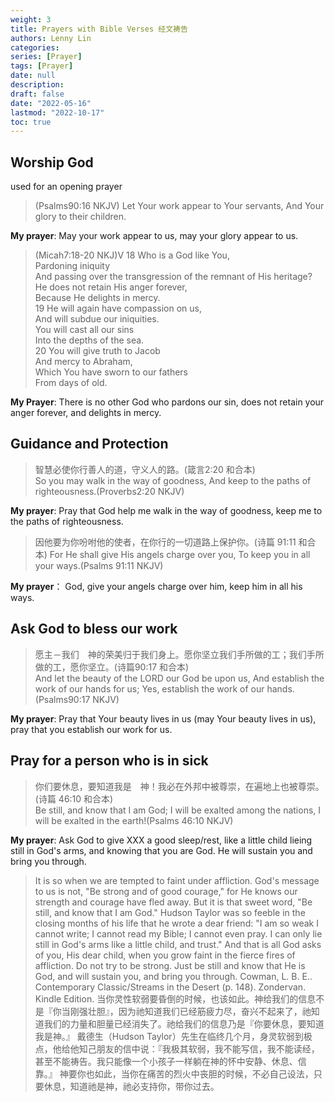 ```yaml
---
weight: 3
title: Prayers with Bible Verses 经文祷告
authors: Lenny Lin
categories: 
series: [Prayer]
tags: [Prayer]
date: null
description: 
draft: false
date: "2022-05-16"
lastmod: "2022-10-17"
toc: true
---
```


<!--more-->

## Worship God

used for an opening prayer

> ‪(Psalms‬90:16 NKJV) Let Your work appear to Your servants, And Your glory to their children.

**My prayer**: May your work appear to us, may your glory appear to us.

>(Micah‬7:18-20 NKJ)V
>18 Who is a God like You,  
>Pardoning iniquity  
>And passing over the transgression of the remnant of His heritage?  
>He does not retain His anger forever,  
>Because He delights in mercy.  
>19 He will again have compassion on us,  
>And will subdue our iniquities.  
>You will cast all our sins  
>Into the depths of the sea.  
>20 You will give truth to Jacob  
>And mercy to Abraham,  
>Which You have sworn to our fathers  
>From days of old.

**My Prayer**: There is no other God who pardons our sin, does not retain your anger forever, and delights in mercy.

## Guidance and Protection

>智慧必使你行善人的道，守义人的路。(箴言2:20 和合本)  
>So you may walk in the way of goodness, And keep to the paths of righteousness.(Proverbs2:20 NKJV)

**My prayer**: Pray that God help me walk in the way of goodness, keep me to the paths of righteousness.


> 因他要为你吩咐他的使者，在你行的一切道路上保护你。(诗篇 91:11 和合本) 
> For He shall give His angels charge over you, To keep you in all your ways.(Psalms 91:11 NKJV) 

**My prayer**： God, give your angels charge over him, keep him in all his ways.




## Ask God to bless our work

>愿主－我们　神的荣美归于我们身上。愿你坚立我们手所做的工；我们手所做的工，愿你坚立。(诗篇90:17 和合本)  
>And let the beauty of the LORD our God be upon us, And establish the work of our hands for us; Yes, establish the work of our hands.(Psalms90:17 NKJV)

**My prayer**: Pray that Your beauty lives in us (may Your beauty lives in us), pray that you establish our work for us.

## Pray for a person who is in sick

>你们要休息，要知道我是　神！我必在外邦中被尊崇，在遍地上也被尊崇。(诗篇 46:10 和合本)  
>Be still, and know that I am God; I will be exalted among the nations, I will be exalted in the earth!(Psalms 46:10 NKJV)

**My prayer**: Ask God to give XXX a good sleep/rest, like a little child lieing still in God's arms, and knowing that you are God. He will sustain you and bring you through.

>It is so when we are tempted to faint under affliction. God's message to us is not, "Be strong and of good courage," for He knows our strength and courage have fled away. But it is that sweet word, "Be still, and know that I am God."
>Hudson Taylor was so feeble in the closing months of his life that he wrote a dear friend: "I am so weak I cannot write; I cannot read my Bible; I cannot even pray. I can only lie still in God's arms like a little child, and trust."
>And that is all God asks of you, His dear child, when you grow faint in the fierce fires of affliction. Do not try to be strong. Just be still and know that He is God, and will sustain you, and bring you through.
>Cowman, L. B. E.. Contemporary Classic/Streams in the Desert (p. 148). Zondervan. Kindle Edition.
>当你灵性软弱要昏倒的时候，也该如此。神给我们的信息不是『你当刚强壮胆』，因为祂知道我们已经筋疲力尽，奋兴不起来了，祂知道我们的力量和胆量已经消失了。祂给我们的信息乃是『你要休息，要知道我是神。』
>戴德生（Hudson Taylor）先生在临终几个月，身灵软弱到极点，他给他知己朋友的信中说：『我极其软弱，我不能写信，我不能读经，甚至不能祷告。我只能像一个小孩子一样躺在神的怀中安静、休息、信靠。』
>神要你也如此，当你在痛苦的烈火中丧胆的时候，不必自己设法，只要休息，知道祂是神，祂必支持你，带你过去。

